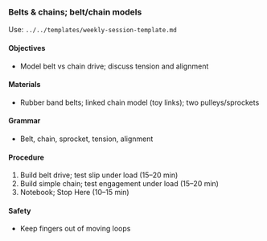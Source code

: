 ### Belts & chains; belt/chain models

Use: `../../templates/weekly-session-template.md`

#### Objectives
- Model belt vs chain drive; discuss tension and alignment

#### Materials
- Rubber band belts; linked chain model (toy links); two pulleys/sprockets

#### Grammar
- Belt, chain, sprocket, tension, alignment

#### Procedure
1) Build belt drive; test slip under load (15–20 min)
2) Build simple chain; test engagement under load (15–20 min)
3) Notebook; Stop Here (10–15 min)

#### Safety
- Keep fingers out of moving loops
